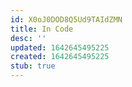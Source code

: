 ```yaml
---
id: X0oJ0DOD8Q5Ud9TAIdZMN
title: In Code
desc: ''
updated: 1642645495225
created: 1642645495225
stub: true
---
```


